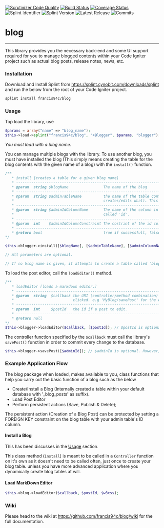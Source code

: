 [![Scrutinizer Code Quality](https://scrutinizer-ci.com/g/francis94c/blog/badges/quality-score.png?b=master)](https://scrutinizer-ci.com/g/francis94c/blog/?branch=master) [![Build Status](https://travis-ci.org/francis94c/blog.svg?branch=master)](https://travis-ci.org/francis94c/blog) [![Coverage Status](https://coveralls.io/repos/github/francis94c/blog/badge.svg?branch=master)](https://coveralls.io/github/francis94c/blog?branch=master) ![Splint Identifier](https://splint.cynobit.com/shields/iconIdentifier/45FG145TGH) ![Splint Version](https://splint.cynobit.com/shields/iconVersion/45FG145TGH) ![Latest Release](https://img.shields.io/github/release/francis94c/blog.svg) ![Commits](https://img.shields.io/github/last-commit/francis94c/blog.svg)

# blog #
----

This library provides you the necessary back-end and some UI support required for you to manage blogged contents within your Code Igniter project such as actual blog posts, release notes, news, etc.

### Installation ###
Download and Install Splint from https://splint.cynobit.com/downloads/splint and run the below from the root of your Code Igniter project.
```bash
splint install francis94c/blog
```
### Usage ###
Top load the library, use
```php
$params = array("name" => "blog_name");
$this->load->splint("francis94c/blog", "+Blogger", $params, "blogger");
```

_You must load with a blog name._

You can manage multiple blogs with the library. To use another blog, you must have installed the blog (This simply means creating the table for the blog contents with the given name of a blog) with the ```install()``` function.

```php
/**
   * install [creates a table for a given blog name]
   * --------------------------------------------------------------------------------------------------------------------------------------------------------------------
   * @param  string $blogName                The name of the blog
   * --------------------------------------------------------------------------------------------------------------------------------------------------------------------
   * @param  string $adminTableName          the name of the table containing admins (this is required if you have an admins section and you wan to keep track of who
   *                                         creates/edits what). This is basically used to add a foreign key constraint on the blog table's column of admin if provided.
   * --------------------------------------------------------------------------------------------------------------------------------------------------------------------
   * @param  string $adminIdColumnName       The name of the column in the given admin table that has the  id of each admin. this is usuall an AUTO_INCREMENT field
   *                                         called 'id'.
   * --------------------------------------------------------------------------------------------------------------------------------------------------------------------
   * @param  int    $adminIdColumnConstraint The costrint of the id column in the admins table. e.g 7 for id INT(7), etc.
   * --------------------------------------------------------------------------------------------------------------------------------------------------------------------
   * @return bool                            true if successfull, false if not.
*/

$this->blogger->install([$blogName], [$adminTableName], [$adminColumnName], [$adminIdColumnConstraint]);

// All parameters are optional.

// If no blog name is given, it attempts to create a table called 'blogger_posts' by default.
```

To load the post editor, call the ```loadEditor()``` method.

```php
/**
   * loadEditor [loads a markdown editor.]
   * --------------------------------------------------------------------------------------------------------------------------------------------------------------------
   * @param  string  $callback the URI (controller/method combination) the editor form will be submitted to when any of the buttons 'Create, Save, Save and Publish' is
   *                           clicked. e.g 'MyBlog/savePost' for the controller 'MyBlog' with a 'savePost' function.
   * --------------------------------------------------------------------------------------------------------------------------------------------------------------------
   * @param  int     $postId   the id if a post to edit.
   * --------------------------------------------------------------------------------------------------------------------------------------------------------------------
   * @return null
*/
$this->blogger->loadEditor($callback, [$postId]); // $postId is optional, not pasing this argument means you want to create a new post.
```

The controller function specified by the ```$callback``` must call the library's ```savePost()``` function in order to commit every change to the database.

```php
$this->blogger->savePost([$adminId]); // $adminId is optional. However, you must supply this value if you installed the current blog with an admin table name and id.
```

### Example Application Flow ###

The blog package when loaded, makes available to you, class functions that help you carry out the basic function of a blog such as the below
* Create/Install a Blog (Internally created a table within your default database with '\_blog_posts' as suffix).
* Load Post Editor
* Perform persistent actions (Save, Publish & Delete);

The persistent action (Creation of a Blog Post) can be protected by setting a FOREIGN KEY constraint on the blog table with your admin table's ID column.

#### Install a Blog ####
This has been discusses in the [Usage](#usage) section.

This class method (`install`) is meant to be called in a `Controller` function on it's own as it doesn't need to be called often, just once to create your blog table. unless you have more advanced application where you dynamically create blog tables at will.

#### Load MarkDown Editor ####
```php
$this->blog->loadEditor($callback, $postId, $w3css);
```

### Wiki ###

Please head to the wiki at https://github.com/francis94c/blog/wiki for the full documentation.
